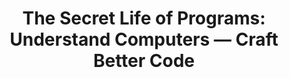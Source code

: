 ---
authors: Jonathan E. Steinhart
title: 'The Secret Life of Programs: Understand Computers — Craft Better Code'
layout: book
link: false
---